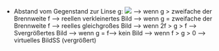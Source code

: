 - Abstand vom Gegenstand zur Linse g:
  ![](Pasted%20image%2020240105164816.png)
  --> wenn g > zweifache der Brennweite f --> reellen verkleinertes Bild 
  --> wenn g = zweifache der Brennweite f --> reelles gleichgroßes Bild
  --> wenn 2f > g > f --> Svergrößertes Bild 
  --> wenn g = f--> kein Bild 
  --> wenn f > g > 0 --> virtuelles BildSS (vergrößert)